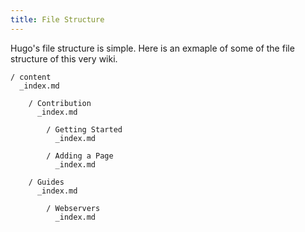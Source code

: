 ```yaml
---
title: File Structure
---
```


Hugo's file structure is simple. Here is an exmaple of some of the file structure of this very wiki.

    / content
      _index.md
    
        / Contribution
          _index.md
    
            / Getting Started
              _index.md
    
            / Adding a Page
              _index.md
    
        / Guides
          _index.md
    
            / Webservers
              _index.md
